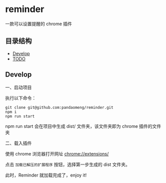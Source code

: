 # reminder

一款可以设置提醒的 chrome 插件

## 目录结构

- [Develop](#Develop)
- [TODO](#TODO)

## Develop

一、启动项目

执行以下命令：

```
git clone git@github.com:pandaomeng/reminder.git
npm i
npm run start
```

npm run start 会在项目中生成 dist/ 文件夹，该文件夹即为 chrome 插件的文件夹

二、载入插件

使用 chrome 浏览器打开网址 [chrome://extensions/](chrome://extensions/)

点击 `加载已解压的扩展程序` 按钮，选择第一步生成的 dist 文件夹。

此时，Reminder 就加载完成了，enjoy it!
